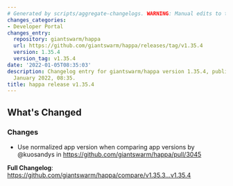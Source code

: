 ```yaml
---
# Generated by scripts/aggregate-changelogs. WARNING: Manual edits to this files will be overwritten.
changes_categories:
- Developer Portal
changes_entry:
  repository: giantswarm/happa
  url: https://github.com/giantswarm/happa/releases/tag/v1.35.4
  version: 1.35.4
  version_tag: v1.35.4
date: '2022-01-05T08:35:03'
description: Changelog entry for giantswarm/happa version 1.35.4, published on 05
  January 2022, 08:35.
title: happa release v1.35.4
---
```


<!-- Release notes generated using configuration in .github/release.yml at master -->

## What's Changed
### Changes
* Use normalized app version when comparing app versions by @kuosandys in https://github.com/giantswarm/happa/pull/3045


**Full Changelog**: https://github.com/giantswarm/happa/compare/v1.35.3...v1.35.4

